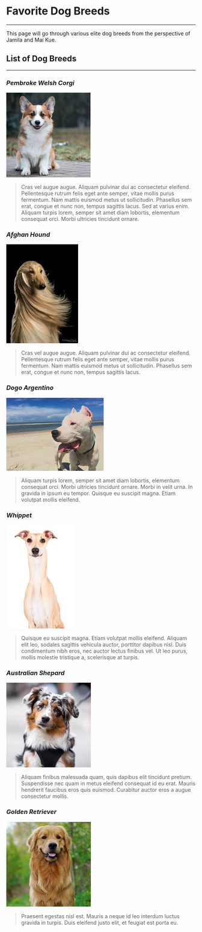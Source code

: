# **Favorite Dog Breeds**
-----------------
This page will go through various elite dog breeds from the perspective of Jamila and Mai Kue.


## **List of Dog Breeds**
---------------------------------------

###  _Pembroke Welsh Corgi_
![show](corgi.jpg)
>Cras vel augue augue. Aliquam pulvinar dui ac consectetur eleifend. Pellentesque rutrum felis eget ante semper, vitae mollis purus fermentum. Nam mattis euismod metus ut sollicitudin. Phasellus sem erat, congue et nunc non, tempus sagittis lacus. Sed at varius enim. Aliquam turpis lorem, semper sit amet diam lobortis, elementum consequat orci. Morbi ultricies tincidunt ornare.

### _Afghan Hound_
![show](hound.jpg)
>Cras vel augue augue. Aliquam pulvinar dui ac consectetur eleifend. Pellentesque rutrum felis eget ante semper, vitae mollis purus fermentum. Nam mattis euismod metus ut sollicitudin. Phasellus sem erat, congue et nunc non, tempus sagittis lacus.

### _Dogo Argentino_
![show](doggo.jpg)
>Aliquam turpis lorem, semper sit amet diam lobortis, elementum consequat orci. Morbi ultricies tincidunt ornare. Morbi in velit urna. In gravida in ipsum eu tempor. Quisque eu suscipit magna. Etiam volutpat mollis eleifend.

### _Whippet_
![show](whippet.jpg)
>Quisque eu suscipit magna. Etiam volutpat mollis eleifend. Aliquam elit leo, sodales sagittis vehicula auctor, porttitor dapibus nisl. Duis condimentum nibh eros, nec auctor lectus finibus vel. Ut leo purus, mollis molestie tristique a, scelerisque at turpis.

### _Australian Shepard_
![show](shep.jpg)
>Aliquam finibus malesuada quam, quis dapibus elit tincidunt pretium. Suspendisse nec quam in metus eleifend consequat id eu erat. Mauris hendrerit faucibus eros quis euismod. Curabitur auctor eros a augue consectetur mollis.

### _Golden Retriever_
![show](golden.jpg)
>Praesent egestas nisl est. Mauris a neque id leo interdum luctus gravida in turpis. Duis eleifend justo elit, et feugiat est porta eu.

